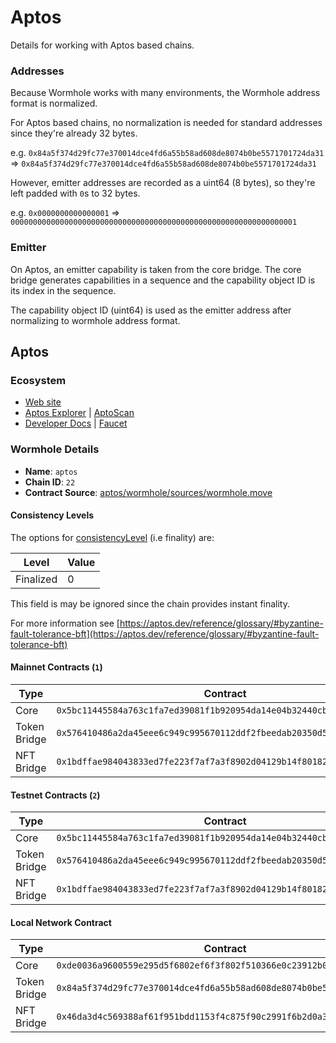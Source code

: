 # Aptos

Details for working with Aptos based chains.

### Addresses

Because Wormhole works with many environments, the Wormhole address format is normalized.

For Aptos based chains, no normalization is needed for standard addresses since they're already 32 bytes.

e.g. `0x84a5f374d29fc77e370014dce4fd6a55b58ad608de8074b0be5571701724da31` => `0x84a5f374d29fc77e370014dce4fd6a55b58ad608de8074b0be5571701724da31`

However, emitter addresses are recorded as a uint64 (8 bytes), so they're left padded with `0`s to 32 bytes.

e.g. `0x0000000000000001` => `0000000000000000000000000000000000000000000000000000000000000001`

### Emitter

On Aptos, an emitter capability is taken from the core bridge. The core bridge generates capabilities in a sequence and the capability object ID is its index in the sequence.

The capability object ID (uint64) is used as the emitter address after normalizing to wormhole address format.

## Aptos

### Ecosystem

* [Web site](https://aptosfoundation.org/)
* [Aptos Explorer](https://explorer.aptoslabs.com/) | [AptoScan](https://aptoscan.com/)
* [Developer Docs](https://aptos.dev/) | [Faucet](https://www.aptosfaucet.com/)

### Wormhole Details

* **Name**: `aptos`
* **Chain ID**: `22`
* **Contract Source**: [aptos/wormhole/sources/wormhole.move](https://github.com/wormhole-foundation/wormhole/blob/main/aptos/wormhole/sources/wormhole.move)

#### Consistency Levels

The options for [consistencyLevel](../explore-wormhole/core-contracts.md#consistencylevel) (i.e finality) are:

| Level     | Value |
| --------- | ----- |
| Finalized | 0     |

This field is may be ignored since the chain provides instant finality.

For more information see [https://aptos.dev/reference/glossary/#byzantine-fault-tolerance-bft](https://aptos.dev/reference/glossary/#byzantine-fault-tolerance-bft)

#### Mainnet Contracts (`1`)

| Type         | Contract                                                             |
| ------------ | -------------------------------------------------------------------- |
| Core         | `0x5bc11445584a763c1fa7ed39081f1b920954da14e04b32440cba863d03e19625` |
| Token Bridge | `0x576410486a2da45eee6c949c995670112ddf2fbeedab20350d506328eefc9d4f` |
| NFT Bridge   | `0x1bdffae984043833ed7fe223f7af7a3f8902d04129b14f801823e64827da7130` |

#### Testnet Contracts (`2`)

| Type         | Contract                                                             |
| ------------ | -------------------------------------------------------------------- |
| Core         | `0x5bc11445584a763c1fa7ed39081f1b920954da14e04b32440cba863d03e19625` |
| Token Bridge | `0x576410486a2da45eee6c949c995670112ddf2fbeedab20350d506328eefc9d4f` |
| NFT Bridge   | `0x1bdffae984043833ed7fe223f7af7a3f8902d04129b14f801823e64827da7130` |

#### Local Network Contract

| Type         | Contract                                                             |
| ------------ | -------------------------------------------------------------------- |
| Core         | `0xde0036a9600559e295d5f6802ef6f3f802f510366e0c23912b0655d972166017` |
| Token Bridge | `0x84a5f374d29fc77e370014dce4fd6a55b58ad608de8074b0be5571701724da31` |
| NFT Bridge   | `0x46da3d4c569388af61f951bdd1153f4c875f90c2991f6b2d0a38e2161a40852c` |
